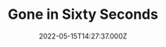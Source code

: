 ---
title: "Gone in Sixty Seconds"
year: 2000
date: 2022-05-15T14:27:37.000Z
permalink: /almanac/movies/2022-05-15-gone-in-sixty-seconds/index.html
link: https://letterboxd.com/rknightuk/film/gone-in-sixty-seconds/2/
rating: 3
---